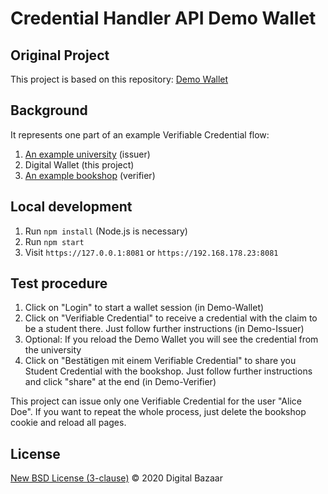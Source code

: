 # Credential Handler API Demo Wallet

## Original Project

This project is based on this repository: [Demo Wallet](https://github.com/digitalbazaar/chapi-demo-wallet)


## Background

It represents one part of an example Verifiable Credential flow:

1. [An example university](https://github.com/VeronikaSedlackova/Demo-Issuer) (issuer)
2. Digital Wallet (this project)
3. [An example bookshop](https://github.com/VeronikaSedlackova/Demo-Verifier) (verifier)



## Local development

1. Run `npm install` (Node.js is necessary)
2. Run `npm start`
3. Visit `https://127.0.0.1:8081` or `https://192.168.178.23:8081`

## Test procedure

1. Click on "Login" to start a wallet session (in Demo-Wallet)
2. Click on "Verifiable Credential" to receive a credential with the claim to be a student there. Just follow further instructions (in Demo-Issuer)
3. Optional: If you reload the Demo Wallet you will see the credential from the university
4. Click on "Bestätigen mit einem Verifiable Credential" to share you Student Credential with the bookshop. Just follow further instructions and click "share" at the end (in Demo-Verifier)

This project can issue only one Verifiable Credential for the user "Alice Doe". If you want to repeat the whole process, just delete the bookshop cookie and reload all pages. 


## License

[New BSD License (3-clause)](LICENSE) © 2020 Digital Bazaar
